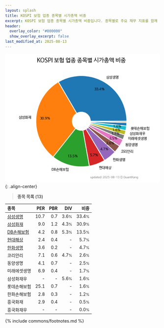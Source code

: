 ```yaml
---
layout: splash
title: KOSPI 보험 업종 종목별 시가총액 비중
excerpt: KOSPI 보험 업종 종목별 시가총액 비중입니다. 종목별로 주요 재무 지표를 함께 표시합니다.
header:
  overlay_color: "#800000"
  show_overlay_excerpt: false
last_modified_at: 2025-08-13
---
```



![KOSPI 보험 업종 종목별 시가총액 비중](/stats/sector/images/kospi_업종_보험_종목.png){: .align-center}


> **종목 목록 (13)**<a id="list"></a>

| **종목** | **PER** | **PBR** | **DIV** | **비중** |
| :------- | ------: | ------: | ------: | -------: |
| [삼성생명](/032830/) | 10.7 | 0.7 | 3.6<small>%</small> | 33.4<small>%</small> |
| [삼성화재](/000810/) | 9.0 | 1.2 | 4.3<small>%</small> | 30.9<small>%</small> |
| [DB손해보험](/005830/) | 4.2 | 0.8 | 5.3<small>%</small> | 13.5<small>%</small> |
| [현대해상](/001450/) | 2.4 | 0.4 | - | 5.7<small>%</small> |
| [한화생명](/088350/) | 3.6 | 0.2 | - | 4.7<small>%</small> |
| 코리안리 | 7.1 | 0.6 | 4.7<small>%</small> | 2.6<small>%</small> |
| 동양생명 | 4.1 | 0.7 | - | 2.5<small>%</small> |
| 미래에셋생명 | 6.9 | 0.4 | - | 1.7<small>%</small> |
| 삼성화재우 | - | - | 5.6<small>%</small> | 1.6<small>%</small> |
| 롯데손해보험 | 25.1 | 0.7 | - | 1.6<small>%</small> |
| 한화손해보험 | 2.8 | 0.3 | - | 1.2<small>%</small> |
| 흥국화재 | 2.9 | 0.4 | - | 0.5<small>%</small> |
| 흥국화재우 | - | - | - | 0.0<small>%</small> |

{% include commons/footnotes.md %}